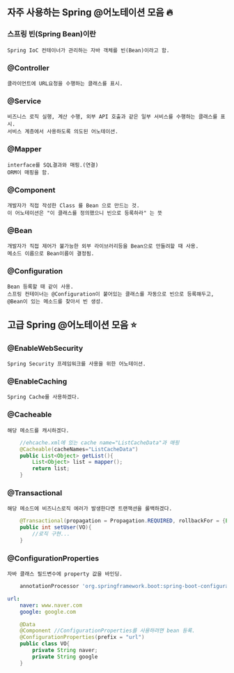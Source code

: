 ## 자주 사용하는 Spring @어노테이션 모음 :fire:

### 스프링 빈(Spring Bean)이란

    Spring IoC 컨테이너가 관리하는 자바 객체를 빈(Bean)이라고 함.

### @Controller

    클라이언트에 URL요청을 수행하는 클래스를 표시.

### @Service

    비즈니스 로직 실행, 계산 수행, 외부 API 호출과 같은 일부 서비스를 수행하는 클래스를 표시.
    서비스 계층에서 사용하도록 의도된 어노테이션.

### @Mapper

    interface를 SQL결과와 매핑.(연결)
    ORM이 매핑을 함.

### @Component

    개발자가 직접 작성한 Class 를 Bean 으로 만드는 것.
    이 어노테이션은 "이 클래스를 정의했으니 빈으로 등록하라" 는 뜻

### @Bean

    개발자가 직접 제어가 불가능한 외부 라이브러리등을 Bean으로 만들려할 때 사용.
    메소드 이름으로 Bean이름이 결정됨.

### @Configuration

    Bean 등록할 때 같이 사용.
    스프링 컨테이너는 @Configuration이 붙어있는 클래스를 자동으로 빈으로 등록해두고,
    @Bean이 있는 메소드를 찾아서 빈 생성.

## 고급 Spring @어노테이션 모음 :star:

### @EnableWebSecurity

    Spring Security 프레임워크를 사용을 위한 어노테이션.

### @EnableCaching

    Spring Cache를 사용하겠다.

### @Cacheable

    해당 메소드를 캐시하겠다.

```java
	//ehcache.xml에 있는 cache name="ListCacheData"과 매핑
	@Cacheable(cacheNames="ListCacheData")
	public List<Object> getList(){
		List<Object> list = mapper();
		return list;
	}
```

### @Transactional

    해당 메소드에 비즈니스로직 에러가 발생한다면 트랜잭션을 롤백하겠다.

```java
	@Transactional(propagation = Propagation.REQUIRED, rollbackFor = {Exception.class})
	public int setUser(VO){
		//로직 구현...
	}
```

### @ConfigurationProperties

    자바 클래스 필드변수에 property 값을 바인딩.

```gradle
	annotationProcessor 'org.springframework.boot:spring-boot-configuration-processor'
```

```yaml
url:
	naver: www.naver.com
	google: google.com
```

```java
	@Data
	@Component //ConfigurationProperties를 사용하려면 bean 등록.
	@ConfigurationProperties(prefix = "url")
	public class VO{
		private String naver;
		private String google
	}
```
